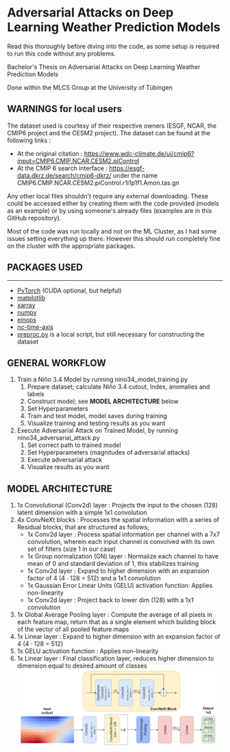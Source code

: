 # **Adversarial Attacks on Deep Learning Weather Prediction Models**

Read this thoroughly before diving into the code, as some setup is required to run this code without any problems.

Bachelor's Thesis on Adversarial Attacks on Deep Learning Weather Prediction Models

Done within the MLCS Group at the University of Tübingen


## **WARNINGS for local users**
The dataset used is courtesy of their respective owners (ESGF, NCAR, the CMIP6 project and the CESM2 project).
The dataset can be found at the following links :
- At the original citation : https://www.wdc-climate.de/ui/cmip6?input=CMIP6.CMIP.NCAR.CESM2.piControl
- At the CMIP 6 search interface : https://esgf-data.dkrz.de/search/cmip6-dkrz/ under the name CMIP6.CMIP.NCAR.CESM2.piControl.r1i1p1f1.Amon.tas.gn

Any other local files shouldn't require any external downloading. These could be accessed either by creating them with the code provided (models as an example) or by using someone's already files (examples are in this GitHub repository).

Most of the code was run locally and not on the ML Cluster, as I had some issues setting everything up there.
However this should run completely fine on the cluster with the appropriate packages.


## **PACKAGES USED**
------------------------
- [PyTorch](https://pytorch.org/get-started/locally/) (CUDA optional, but helpful)
- [matplotlib](https://matplotlib.org/stable/users/getting_started/)
- [xarray](https://docs.xarray.dev/en/stable/getting-started-guide/installing.html)
- [numpy](https://numpy.org/install/)
- [einops](https://einops.rocks/#Installation)
- [nc-time-axis](https://github.com/SciTools/nc-time-axis)
- [preproc.py](../main/preproc.py) is a local script, but still necessary for constructing the dataset


## GENERAL WORKFLOW
1. Train a Niño 3.4 Model by running nino34_model_training.py
   1. Prepare dataset; calculate Niño 3.4 cutout, Index, anomalies and labels
   2. Construct model; see **MODEL ARCHITECTURE** below
   3. Set Hyperparameters
   4. Train and test model, model saves during training
   5. Visualize training and testing results as you want
2. Execute Adversarial Attack on Trained Model, by running nino34_adversarial_attack.py
   1. Set correct path to trained model
   2. Set Hyperparameters (magnitudes of adversarial attacks)
   3. Execute adversarial attack
   4. Visualize results as you want

## MODEL ARCHITECTURE
1. 1x Convolutional (Conv2d) layer : Projects the input to the chosen (128) latent dimension with a simple 1x1 convolution
2. 4x ConvNeXt blocks : Processes the spatial information with a series of Residual blocks, that are structured as follows;
   - 1x Conv2d layer : Process spatial information per channel with a 7x7 convolution, wherein each input channel is convolved with its own set of filters (size 1 in our case)
   - 1x Group normalization (GN) layer : Normalize each channel to have mean of 0 and standard deviation of 1, this stabilizes training
   - 1x Conv2d layer : Expand to higher dimension with an expansion factor of 4 (4 · 128 = 512) and a 1x1 convolution
   - 1x Gaussian Error Linear Units (GELU) activation function: Applies non-linearity
   - 1x Conv2d layer : Project back to lower dim (128) with a 1x1 convolution
3. 1x Global Average Pooling layer : Compute the average of all pixels in each feature map, return that as a single element which building block of the vector of all pooled feature maps
4. 1x Linear layer : Expand to higher dimension with an expansion factor of 4 (4 · 128 = 512)
5. 1x GELU activation function : Applies non-linearity
6. 1x Linear layer : Final classification layer, reduces higher dimension to dimension equal to desired amount of classes
![alt text](https://github.com/MTRucker/AdversaryDLWPModels/blob/main/Model_Architecture.png)

